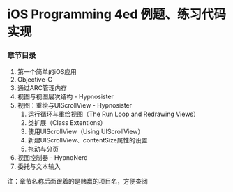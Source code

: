 # iOS Programming 4ed 例题、练习代码实现
### 章节目录
1. 第一个简单的iOS应用
2. Objective-C
3. 通过ARC管理内存
4. 视图与视图层次结构 - Hypnosister
5. 视图：重绘与UIScrollView - Hypnosister
	1. 运行循环与重绘视图（The Run Loop and Redrawing Views）
	2. 类扩展（Class Extentions）
	3. 使用UIScrollView（Using UIScrollView）
	4. 新建UIScrollView、contentSize属性的设置
	5. 拖动与分页
6. 视图控制器 - HypnoNerd
7. 委托与文本输入

注：章节名称后面跟着的是赌赢的项目名，方便查阅
